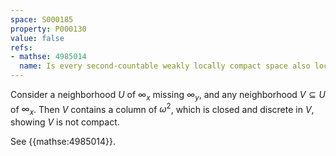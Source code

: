 ```yaml
---
space: S000185
property: P000130
value: false
refs:
- mathse: 4985014
  name: Is every second-countable weakly locally compact space also locally compact?
---
```


Consider a neighborhood $U$ of $\infty_x$ missing $\infty_y$, and any neighborhood $V\subseteq U$ of $\infty_x$.
Then $V$ contains a column of $\omega^2$, which is closed and discrete in $V$, showing $V$ is not compact.

See {{mathse:4985014}}.

